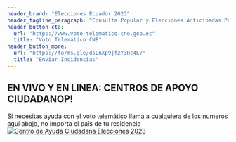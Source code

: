 ```yaml
---
header_brand: "Elecciones Ecuador 2023"
header_tagline_paragraph: "Consulta Popular y Elecciones Anticipadas Presidenciales y Legislativas"
header_button_cta:
  url: "https://www.voto-telematico.cne.gob.ec"
  title: "Voto Telemático CNE"
header_button_more:
  url: "https://forms.gle/dsLnXp9jfzY3Hc4E7"
  title: "Enviar Incidencias"
---
```


## EN VIVO Y EN LINEA: CENTROS DE APOYO CIUDADANOP!
Si necesitas ayuda con el voto telemático llama a cualquiera de los numeros aquí abajo, no importa el país de tu residencia
[![Centro de Ayuda Ciudadana Elecciones 2023](images/Centros%20de%20apoyo%20ciudadano.jpg)](https://nofec.no/)
